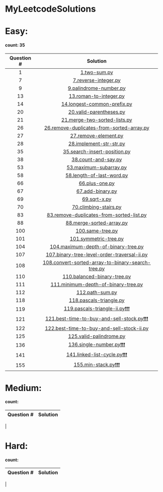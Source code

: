 # MyLeetcodeSolutions
# Easy:
#### count: 35
Question #|Solution
:-:|:-:
1|[1.two-sum.py](./1.two-sum.py)
7|[7.reverse-integer.py](./7.reverse-integer.py)
9|[9.palindrome-number.py](./9.palindrome-number.py)
13|[13.roman-to-integer.py](./13.roman-to-integer.py)
14|[14.longest-common-prefix.py](./14.longest-common-prefix.py)
20|[20.valid-parentheses.py](./20.valid-parentheses.py)
21|[21.merge-two-sorted-lists.py](./21.merge-two-sorted-lists.py)
26|[26.remove-duplicates-from-sorted-array.py](./26.remove-duplicates-from-sorted-array.py)
27|[27.remove-element.py](./27.remove-element.py)
28|[28.implement-str-str.py](./28.implement-str-str.py)
35|[35.search-insert-position.py](./35.search-insert-position.py)
38|[38.count-and-say.py](./38.count-and-say.py)
53|[53.maximum-subarray.py](./53.maximum-subarray.py)
58|[58.length-of-last-word.py](./58.length-of-last-word.py)
66|[66.plus-one.py](./66.plus-one.py)
67|[67.add-binary.py](./67.add-binary.py)
69|[69.sqrt-x.py](./69.sqrt-x.py)
70|[70.climbing-stairs.py](./70.climbing-stairs.py)
83|[83.remove-duplicates-from-sorted-list.py](./83.remove-duplicates-from-sorted-list.py)
88|[88.merge-sorted-array.py](./88.merge-sorted-array.py)
100|[100.same-tree.py](./100.same-tree.py)
101|[101.symmetric-tree.py](./101.symmetric-tree.py)
104|[104.maximum-depth-of-binary-tree.py](./104.maximum-depth-of-binary-tree.py)
107|[107.binary-tree-level-order-traversal-ii.py](./107.binary-tree-level-order-traversal-ii.py)
108|[108.convert-sorted-array-to-binary-search-tree.py](./108.convert-sorted-array-to-binary-search-tree.py)
110|[110.balanced-binary-tree.py](./110.balanced-binary-tree.py)
111|[111.minimum-depth-of-binary-tree.py](./111.minimum-depth-of-binary-tree.py)
112|[112.path-sum.py](./112.path-sum.py)
118|[118.pascals-triangle.py](./118.pascals-triangle.py)
119|[119.pascals-triangle-ii.py❗️❗️❗️](./119.pascals-triangle-ii.py)
121|[121.best-time-to-buy-and-sell-stock.py❗️❗️❗️](./121.best-time-to-buy-and-sell-stock.py)
122|[122.best-time-to-buy-and-sell-stock-ii.py](./122.best-time-to-buy-and-sell-stock-ii.py)
125|[125.valid-palindrome.py](./125.valid-palindrome.py)
136|[136.single-number.py❗️❗️❗️](./136.single-number.py)
141|[141.linked-list-cycle.py❗️❗️❗️](./141.linked-list-cycle.py)
155|[155.min-stack.py❗️❗️❗️](./155.min-stack.py)

# Medium:
#### count:
Question #|Solution
:-:|:-:
|

# Hard:
#### count:
Question #|Solution
:-:|:-:
|